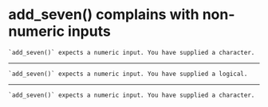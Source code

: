 # add_seven() complains with non-numeric inputs

    `add_seven()` expects a numeric input. You have supplied a character.

---

    `add_seven()` expects a numeric input. You have supplied a logical.

---

    `add_seven()` expects a numeric input. You have supplied a character.

